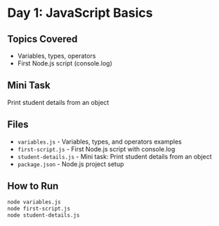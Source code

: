 # Day 1: JavaScript Basics

## Topics Covered
- Variables, types, operators
- First Node.js script (console.log)

## Mini Task
Print student details from an object

## Files
- `variables.js` - Variables, types, and operators examples
- `first-script.js` - First Node.js script with console.log
- `student-details.js` - Mini task: Print student details from an object
- `package.json` - Node.js project setup

## How to Run
```bash
node variables.js
node first-script.js
node student-details.js
```